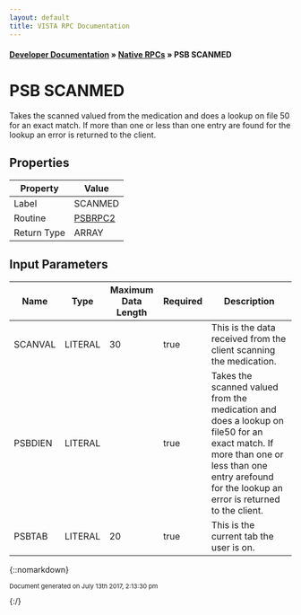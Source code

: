 ```yaml
---
layout: default
title: VISTA RPC Documentation
---
```


#### [Developer Documentation](../index) &#187; [Native RPCs](TableOfContents) &#187; PSB SCANMED<br/>
# PSB SCANMED

Takes the scanned valued from the medication and does a lookup on file 50 for an exact match.  If more than one or less than one entry are found for the lookup an error is returned to the client.

## Properties

Property | Value
--- | ---
Label | SCANMED
Routine | [PSBRPC2](http://code.osehra.org/dox/Routine_PSBRPC2_source.html)
Return Type | ARRAY


## Input Parameters

Name | Type | Maximum Data Length | Required | Description
--- | --- | --- | --- | ---
SCANVAL | LITERAL | 30 | true | This is the data received from the client scanning the medication.
PSBDIEN | LITERAL |  | true | Takes the scanned valued from the medication and does a lookup on file50 for an exact match.  If more than one or less than one entry arefound for the lookup an error is returned to the client.
PSBTAB | LITERAL | 20 | true | This is the current tab the user is on.



{::nomarkdown} <br/><p style="font-size: 11px">Document generated on July 13th 2017, 2:13:30 pm</p>{:/}